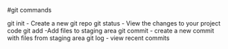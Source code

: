 #git commands

git init - Create a new git repo
git status - View the changes to your project code
git add -Add files to staging area
git commit - create a new commit with files from staging area
git log - view recent commits
